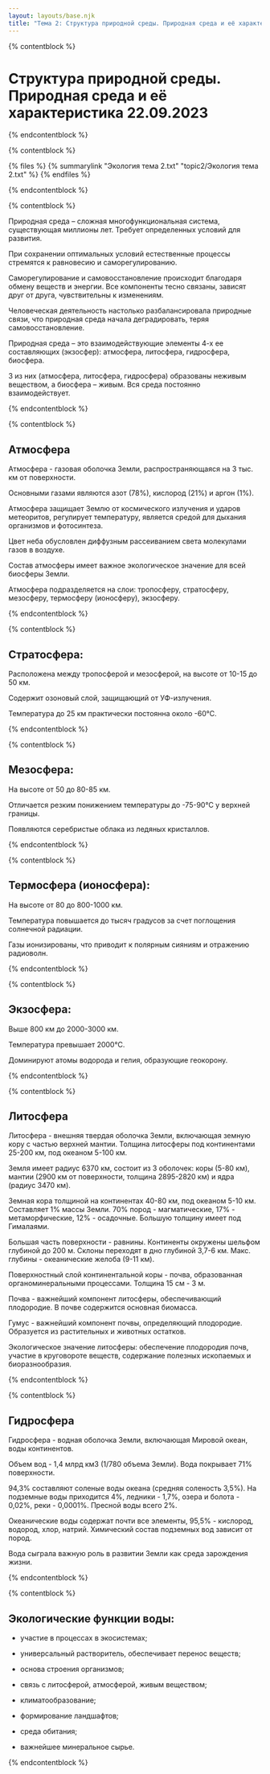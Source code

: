 ```yaml
---
layout: layouts/base.njk
title: "Тема 2: Структура природной среды. Природная среда и её характеристика 22.09.2023"
---
```


{% contentblock %}

# Структура природной среды. Природная среда и её характеристика 22.09.2023

{% endcontentblock %}

{% contentblock %}

{% files %}
    {% summarylink "Экология тема 2.txt" "topic2/Экология тема 2.txt" %}
{% endfiles %}

{% endcontentblock %}

{% contentblock %}

Природная среда – сложная многофункциональная система, существующая миллионы лет. Требует определенных условий для развития.

При сохранении оптимальных условий естественные процессы стремятся к равновесию и саморегулированию.

Саморегулирование и самовосстановление происходит благодаря обмену веществ и энергии. Все компоненты тесно связаны, зависят друг от друга, чувствительны к изменениям.

Человеческая деятельность настолько разбалансировала природные связи, что природная среда начала деградировать, теряя самовосстановление.

Природная среда – это взаимодействующие элементы 4-х ее составляющих (экзосфер): атмосфера, литосфера, гидросфера, биосфера.

3 из них (атмосфера, литосфера, гидросфера) образованы неживым веществом, а биосфера – живым. Вся среда постоянно взаимодействует.

{% endcontentblock %}

{% contentblock %}

## Атмосфера

Атмосфера - газовая оболочка Земли, распространяющаяся на 3 тыс. км от поверхности.

Основными газами являются азот (78%), кислород (21%) и аргон (1%).

Атмосфера защищает Землю от космического излучения и ударов метеоритов, регулирует температуру, является средой для дыхания организмов и фотосинтеза.

Цвет неба обусловлен диффузным рассеиванием света молекулами газов в воздухе.

Состав атмосферы имеет важное экологическое значение для всей биосферы Земли.

Атмосфера подразделяется на слои: тропосферу, стратосферу, мезосферу, термосферу (ионосферу), экзосферу.

{% endcontentblock %}

{% contentblock %}

## Стратосфера:

Расположена между тропосферой и мезосферой, на высоте от 10-15 до 50 км.

Содержит озоновый слой, защищающий от УФ-излучения.

Температура до 25 км практически постоянна около -60°C.

{% endcontentblock %}

{% contentblock %}

## Мезосфера:

На высоте от 50 до 80-85 км.

Отличается резким понижением температуры до -75-90°С у верхней границы.

Появляются серебристые облака из ледяных кристаллов.

{% endcontentblock %}

{% contentblock %}

## Термосфера (ионосфера):

На высоте от 80 до 800-1000 км.

Температура повышается до тысяч градусов за счет поглощения солнечной радиации.

Газы ионизированы, что приводит к полярным сияниям и отражению радиоволн.

{% endcontentblock %}

{% contentblock %}

## Экзосфера:

Выше 800 км до 2000-3000 км.

Температура превышает 2000°C.

Доминируют атомы водорода и гелия, образующие геокорону.

{% endcontentblock %}

{% contentblock %}

## Литосфера

Литосфера - внешняя твердая оболочка Земли, включающая земную кору с частью верхней мантии. Толщина литосферы под континентами 25-200 км, под океаном 5-100 км.

Земля имеет радиус 6370 км, состоит из 3 оболочек: коры (5-80 км), мантии (2900 км от поверхности, толщина 2895-2820 км) и ядра (радиус 3470 км).

Земная кора толщиной на континентах 40-80 км, под океаном 5-10 км. Составляет 1% массы Земли. 70% пород - магматические, 17% - метаморфические, 12% - осадочные. Большую толщину имеет под Гималаями.

Большая часть поверхности - равнины. Континенты окружены шельфом глубиной до 200 м. Склоны переходят в дно глубиной 3,7-6 км. Макс. глубины - океанические желоба (9-11 км).

Поверхностный слой континентальной коры - почва, образованная органоминеральными процессами. Толщина 15 см - 3 м.

Почва - важнейший компонент литосферы, обеспечивающий плодородие. В почве содержится основная биомасса.

Гумус - важнейший компонент почвы, определяющий плодородие. Образуется из растительных и животных остатков.

Экологическое значение литосферы: обеспечение плодородия почв, участие в круговороте веществ, содержание полезных ископаемых и биоразнообразия.

{% endcontentblock %}

{% contentblock %}

## Гидросфера

Гидросфера - водная оболочка Земли, включающая Мировой океан, воды континентов.

Объем вод - 1,4 млрд км3 (1/780 объема Земли). Вода покрывает 71% поверхности.

94,3% составляют соленые воды океана (средняя соленость 3,5%). На подземные воды приходится 4%, ледники - 1,7%, озера и болота - 0,02%, реки - 0,0001%. Пресной воды всего 2%.

Океанические воды содержат почти все элементы, 95,5% - кислород, водород, хлор, натрий. Химический состав подземных вод зависит от пород.

Вода сыграла важную роль в развитии Земли как среда зарождения жизни.

{% endcontentblock %}

{% contentblock %}

## Экологические функции воды:

- участие в процессах в экосистемах;

- универсальный растворитель, обеспечивает перенос веществ;

- основа строения организмов;

- связь с литосферой, атмосферой, живым веществом;

- климатообразование;

- формирование ландшафтов;

- среда обитания;

- важнейшее минеральное сырье.

{% endcontentblock %}

